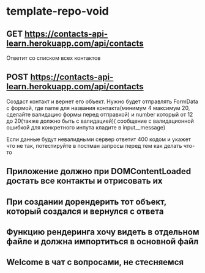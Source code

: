 # template-repo-void

## GET https://contacts-api-learn.herokuapp.com/api/contacts

Ответит со списком всех контактов

## POST https://contacts-api-learn.herokuapp.com/api/contacts

Создаст контакт и вернет его объект. Нужно будет отправлять FormData с формой, где name для названия контакта(минимум 4
максимум 20, сделайте валидацию формы перед отправкой) и number который от 12 до 20(также должно быть с валидацией)(
сообщение с валидационной ошибкой для конкретного инпута кладите в input__message)

Если данные будут невалидными сервер ответит 400 кодом и укажет что не так, потестируйте в постман запросы перед тем как
делать что-то

## Приложение должно при DOMContentLoaded достать все контакты и отрисовать их

## При создании дорендерить тот объект, который создался и вернулся с ответа

## Функцию рендеринга хочу видеть в отдельном файле и должна импортиться в основной файл

## Welcome в чат с вопросами, не стесняемся
